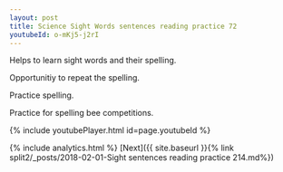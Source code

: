 ```yaml
---
layout: post
title: Science Sight Words sentences reading practice 72
youtubeId: o-mKj5-j2rI
---
```

 
 
Helps to learn sight words and their spelling.

Opportunitiy to repeat the spelling. 

Practice spelling. 
 
Practice for spelling bee competitions. 
 
{% include youtubePlayer.html id=page.youtubeId %}
 
 
{% include analytics.html %} 
[Next]({{ site.baseurl }}{% link  split2/_posts/2018-02-01-Sight sentences reading practice 214.md%})
 
